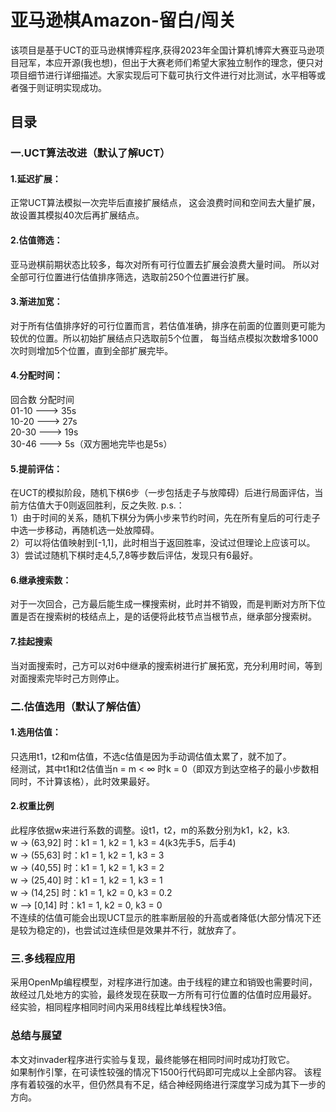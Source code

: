 # 亚马逊棋Amazon-留白/闯关
  该项目是基于UCT的亚马逊棋博弈程序,获得2023年全国计算机博弈大赛亚马逊项目冠军，本应开源(我也想)，但出于大赛老师们希望大家独立制作的理念，便只对项目细节进行详细描述。大家实现后可下载可执行文件进行对比测试，水平相等或者强于则证明实现成功。


## 目录
### 一.UCT算法改进（默认了解UCT）
  #### 1.延迟扩展：
  正常UCT算法模拟一次完毕后直接扩展结点，
  这会浪费时间和空间去大量扩展，故设置其模拟40次后再扩展结点。
  #### 2.估值筛选：
  亚马逊棋前期状态比较多，每次对所有可行位置去扩展会浪费大量时间。
  所以对全部可行位置进行估值排序筛选，选取前250个位置进行扩展。
  #### 3.渐进加宽：
  对于所有估值排序好的可行位置而言，若估值准确，排序在前面的位置则更可能为较优的位置。所以初始扩展结点只选取前5个位置，
  每当结点模拟次数增多1000次时则增加5个位置，直到全部扩展完毕。
  #### 4.分配时间：
  回合数    分配时间  
  01-10 --->       35s  
  10-20  --->      27s  
  20-30  --->      19s  
  30-46   --->     5s（双方圈地完毕也是5s）
  #### 5.提前评估：
  在UCT的模拟阶段，随机下棋6步（一步包括走子与放障碍）后进行局面评估，当前方估值大于0则返回胜利，反之失败.
  p.s.：  
  1）由于时间的关系，随机下棋分为俩小步来节约时间，先在所有皇后的可行走子中选一步移动，再随机选一处放障碍。  
  2）可以将估值映射到[-1,1]，此时相当于返回胜率，没试过但理论上应该可以。  
  3）尝试过随机下棋时走4,5,7,8等步数后评估，发现只有6最好。
  #### 6.继承搜索数：
  对于一次回合，己方最后能生成一棵搜索树，此时并不销毁，而是判断对方所下位置是否在搜索树的枝结点上，是的话便将此枝节点当根节点，继承部分搜索树。
  #### 7.挂起搜索
  当对面搜索时，己方可以对6中继承的搜索树进行扩展拓宽，充分利用时间，等到对面搜索完毕时己方则停止。
### 二.估值选用（默认了解估值）
 #### 1.选用估值：
 只选用t1，t2和m估值，不选c估值是因为手动调估值太累了，就不加了。  
 经测试，其中t1和t2估值当n = m < ∞ 时k = 0（即双方到达空格子的最小步数相同时，不计算该格），此时效果最好。
 #### 2.权重比例
此程序依据w来进行系数的调整。设t1，t2，m的系数分别为k1，k2，k3.  
 w -> (63,92] 时：k1 = 1, k2 = 1, k3 = 4(k3先手5，后手4)  
 w -> (55,63] 时：k1 = 1, k2 = 1, k3 = 3  
 w -> (40,55] 时：k1 = 1, k2 = 1, k3 = 2   
 w -> (25,40] 时：k1 = 1, k2 = 1, k3 = 1  
 w -> (14,25] 时：k1 = 1, k2 = 0, k3 = 0.2  
 w --> [0,14]  时：k1 = 1, k2 = 0, k3 = 0  
 不连续的估值可能会出现UCT显示的胜率断层般的升高或者降低(大部分情况下还是较为稳定的)，也尝试过连续但是效果并不行，就放弃了。
### 三.多线程应用
采用OpenMp编程模型，对程序进行加速。由于线程的建立和销毁也需要时间，  
故经过几处地方的实验，最终发现在获取一方所有可行位置的估值时应用最好。  
经实验，相同程序相同时间内采用8线程比单线程快3倍。
### 总结与展望
本文对invader程序进行实验与复现，最终能够在相同时间时成功打败它。  
如果制作引擎，在可读性较强的情况下1500行代码即可完成以上全部内容。
该程序有着较强的水平，但仍然具有不足，结合神经网络进行深度学习成为其下一步的方向。




  
  
  
  
  

